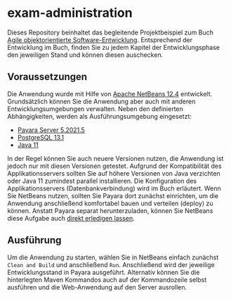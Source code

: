 # exam-administration
Dieses Repository beinhaltet das begleitende Projektbeispiel zum Buch [Agile objektorientierte Software-Entwicklung](https://link.springer.com/book/10.1007/978-3-658-33395-9). Entsprechend der Entwicklung im Buch, finden Sie zu jedem Kapitel der Entwicklungsphase den jeweiligen Stand und können diesen auschecken.

## Voraussetzungen
Die Anwendung wurde mit Hilfe von [Apache NetBeans 12.4](https://netbeans.apache.org/download/nb124/nb124.html) entwickelt. Grundsätzlich können Sie die Anwendung aber auch mit anderen Entwicklungsumgebungen verwalten. Neben den definierten Abhängigkeiten, werden als Ausführungsumgebung eingesetzt:
-	[Payara Server 5.2021.5](https://www.payara.fish/)
-	[PostgreSQL 13.1](https://www.postgresql.org/)
-	[Java 11](https://www.azul.com/downloads/?version=java-11-lts&package=jdk)

In der Regel können Sie auch neuere Versionen nutzen, die Anwendung ist jedoch nur mit diesen Versionen getestet. Aufgrund der Kompatibilität des Applikationsservers sollten Sie auf höhere Versionen von Java verzichten oder Java 11 zumindest parallel installieren. Die Konfiguration des Applikationsservers (Datenbankverbindung) wird im Buch erläutert.
Wenn Sie NetBeans nutzen, sollten Sie Payara dort zunächst einrichten, um die Anwendung anschließend komfortabel bauen und verteilen (deploy) zu können. Anstatt Payara separat herunterzuladen, können Sie NetBeans diese Aufgabe auch [direkt erledigen lassen]( https://blog.payara.fish/adding-payara-server-to-netbeans).

## Ausführung
Um die Anwendung zu starten, wählen Sie in NetBeans einfach zunächst `Clean and Build` und anschließend `Run`. Anschließend wird der jeweilige Entwicklungsstand in Payara ausgeführt.
Alternativ können Sie die hinterlegten Maven Kommandos auch auf der Kommandozeile selbst ausführen und die Web-Anwendung auf den Server ausrollen.
